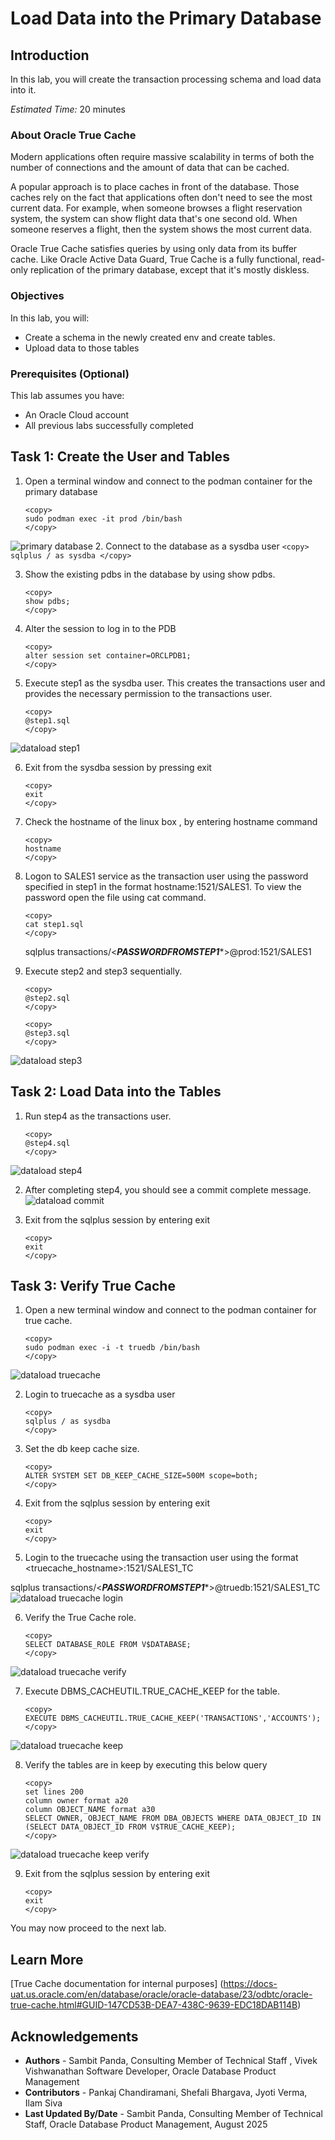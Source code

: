 # Load Data into the Primary Database

## Introduction

In this lab, you will create the transaction processing schema and load data into it.

*Estimated Time:* 20 minutes

### About Oracle True Cache
Modern applications often require massive scalability in terms of both the number of connections and the amount of data that can be cached.

A popular approach is to place caches in front of the database. Those caches rely on the fact that applications often don't need to see the most current data. For example, when someone browses a flight reservation system, the system can show flight data that's one second old. When someone reserves a flight, then the system shows the most current data.

Oracle True Cache satisfies queries by using only data from its buffer cache. Like Oracle Active Data Guard, True Cache is a fully functional, read-only replication of the primary database, except that it's mostly diskless.

### Objectives


In this lab, you will:
* Create a  schema in the newly created env and create tables.
* Upload data to those tables

### Prerequisites (Optional)

This lab assumes you have:
* An Oracle Cloud account
* All previous labs successfully completed

## Task 1: Create the User and Tables

1. Open a terminal window and connect to the podman container for the primary database

    ```
    <copy>
    sudo podman exec -it prod /bin/bash
    </copy>
    ```
![primary database](https://oracle-livelabs.github.io/database/truecache/data-load/images/dataload.png " ")
2. Connect to the database as a sysdba user
    ```
    <copy>
    sqlplus / as sysdba
    </copy>
    ```

3. Show the existing pdbs in the database by using show pdbs.
    ```
    <copy>
    show pdbs;
    </copy>
    ```

4. Alter the session to log in to the PDB
    ```
    <copy>
    alter session set container=ORCLPDB1;
    </copy>
    ```

5. Execute step1 as the sysdba user. This creates the transactions user and provides the necessary permission to the transactions user.

    ```
    <copy>
    @step1.sql
    </copy>
    ```

![dataload step1](https://oracle-livelabs.github.io/database/truecache/data-load/images/dataloadstep1.png " ")

6. Exit from the sysdba session by pressing exit 
    ```
    <copy>
    exit
    </copy>
    ```
7.  Check the hostname of the linux box , by entering hostname command
     ```
    <copy>
    hostname
    </copy>
    ```
8. Logon to SALES1 service as the transaction user using the password specified in step1 in the format hostname:1521/SALES1. To view the password open the file using cat command.
    ```
    <copy>
    cat step1.sql
    </copy>
    ```
    sqlplus transactions/<***PASSWORDFROMSTEP1****>@prod:1521/SALES1

9. Execute step2 and step3 sequentially.

     ```
    <copy>
    @step2.sql
    </copy>
    ```

    ```
    <copy>
    @step3.sql
    </copy>
    ```

![dataload step3](https://oracle-livelabs.github.io/database/truecache/data-load/images/dataloadstep3.png " ")

## Task 2: Load Data into the Tables

1. Run step4 as the transactions user.

    ```
    <copy>
    @step4.sql
    </copy>
    ```
![dataload step4](https://oracle-livelabs.github.io/database/truecache/data-load/images/dataloadstep4.png " ")

2. After completing step4, you should see a commit complete message.
![dataload commit](https://oracle-livelabs.github.io/database/truecache/data-load/images/dataloadcommit.png " ")

3. Exit from the sqlplus session by entering exit 
    ```
    <copy>
    exit
    </copy>
    ```

## Task 3: Verify True Cache 

1. Open a new terminal window and connect to the podman container for true cache.
    ```
    <copy>
    sudo podman exec -i -t truedb /bin/bash
    </copy>
    ```
![dataload truecache](https://oracle-livelabs.github.io/database/truecache/data-load/images/dataloadtruecache.png " ")

2. Login to truecache as a sysdba user
     ```
    <copy>
    sqlplus / as sysdba
    </copy>
    ```
3. Set the db keep cache size.
     ```
    <copy>
    ALTER SYSTEM SET DB_KEEP_CACHE_SIZE=500M scope=both;
    </copy>
    ```
4. Exit from the sqlplus session by entering exit 
    ```
    <copy>
    exit
    </copy>
    ```
5. Login to the truecache using the transaction user using the format <truecache_hostname>:1521/SALES1_TC

sqlplus transactions/<***PASSWORDFROMSTEP1****>@truedb:1521/SALES1_TC
![dataload truecache login](https://oracle-livelabs.github.io/database/truecache/data-load/images/dataloadtruecachelogin.png " ")


6. Verify the True Cache role.
    ```
    <copy>
    SELECT DATABASE_ROLE FROM V$DATABASE;
    </copy>
    ```
![dataload truecache verify](https://oracle-livelabs.github.io/database/truecache/data-load/images/dataloadtruecacheverify.png " ")

7. Execute DBMS_CACHEUTIL.TRUE_CACHE_KEEP for the table.
     ```
    <copy>
    EXECUTE DBMS_CACHEUTIL.TRUE_CACHE_KEEP('TRANSACTIONS','ACCOUNTS');
    </copy>
    ```
![dataload truecache keep](https://oracle-livelabs.github.io/database/truecache/data-load/images/dataloadtruecachekeep.png " ")

8. Verify the tables are in keep by executing this below query
     ```
    <copy>
    set lines 200
    column owner format a20
    column OBJECT_NAME format a30
    SELECT OWNER, OBJECT_NAME FROM DBA_OBJECTS WHERE DATA_OBJECT_ID IN (SELECT DATA_OBJECT_ID FROM V$TRUE_CACHE_KEEP);
    </copy>
    ```
![dataload truecache keep verify](https://oracle-livelabs.github.io/database/truecache/data-load/images/dataloadtruecachekeepverify.png " ")

9. Exit from the sqlplus session by entering exit 
    ```
    <copy>
    exit
    </copy>
    ```

You may now proceed to the next lab.

## Learn More
[True Cache documentation for internal purposes] (https://docs-uat.us.oracle.com/en/database/oracle/oracle-database/23/odbtc/oracle-true-cache.html#GUID-147CD53B-DEA7-438C-9639-EDC18DAB114B)

## Acknowledgements
* **Authors** - Sambit Panda, Consulting Member of Technical Staff , Vivek Vishwanathan Software Developer, Oracle Database Product Management
* **Contributors** - Pankaj Chandiramani, Shefali Bhargava, Jyoti Verma, Ilam Siva
* **Last Updated By/Date** - Sambit Panda, Consulting Member of Technical Staff, Oracle Database Product Management, August 2025
